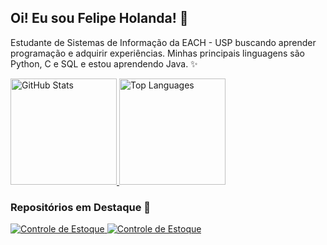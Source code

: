 ## Oi! Eu sou Felipe Holanda! 💬

Estudante de Sistemas de Informação da EACH - USP buscando aprender programação e adquirir experiências.
Minhas principais linguagens são Python, C e SQL e estou aprendendo Java. ✨

<div>
  <a href="https://github.com/felmdx">
    <img height="170" alt="GitHub Stats" src="https://github-readme-stats.vercel.app/api?username=felmdx&count_private=true&show_icons=true&theme=tokyonight" />
    <img height="170" alt="Top Languages" src="https://github-readme-stats.vercel.app/api/top-langs/?username=felmdx&layout=compact&theme=tokyonight&hide=starlark,html" />
  </a>
</div>

### Repositórios em Destaque 💬

<div>
<a href="https://github.com/felmdx/Controle_de_Estoque">
  <img  alt="Controle de Estoque" src="https://github-readme-stats.vercel.app/api/pin/?username=felmdx&repo=Controle_de_Estoque&theme=tokyonight" />
</a>
<a href="https://github.com/felmdx/Data_Structures">
  <img  alt="Controle de Estoque" src="https://github-readme-stats.vercel.app/api/pin/?username=felmdx&repo=Data_Structures&theme=tokyonight" />
</a>
</div>
